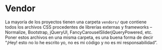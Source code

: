 # Vendor

La mayoría de los proyectos tienen una carpeta <code>vendors/</code> que contiene todos los archivos CSS procedentes de librerías externas y frameworks – Normalize, Bootstrap, jQueryUI, FancyCarouselSliderjQueryPowered, etc. Poner estos archivos en una misma carpeta, es una buena forma de decir “¡Hey! esto no lo he escrito yo, no es mi código y no es mi responsabilidad”.
